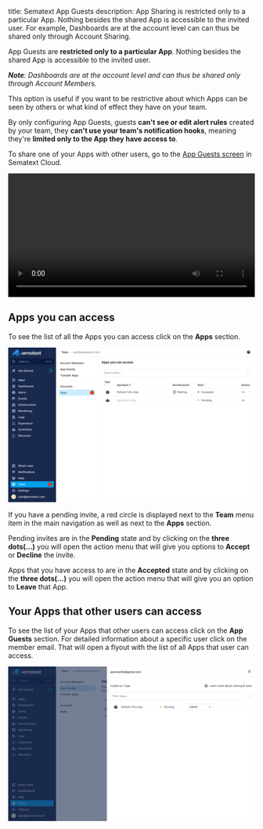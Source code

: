 title: Sematext App Guests
description: App Sharing is restricted only to a particular App. Nothing besides the shared App is accessible to the invited user. For example, Dashboards are at the account level can can thus be shared only through Account Sharing.

App Guests are **restricted only to a particular App**. Nothing besides the 
shared App is accessible to the invited user. 

*__Note__: Dashboards are at the account level and can thus be shared only through Account Members.*

This option is useful if you want to be restrictive about which Apps can be 
seen by others or what kind of effect they have on your team. 

By only configuring App Guests, guests **can't see or edit alert rules** created 
by your team, they **can't use your team's notification hooks**, meaning they're 
**limited only to the App they have access to**.

To share one of your Apps with other users, go to the 
[App Guests screen](https://apps.sematext.com/ui/team/app-guests) in Sematext Cloud.

<video style="display:block; width:100%; height:auto;" controls autoplay>
  <source src="https://cdn.sematext.com/videos/app-guests-new.mp4" type="video/mp4" />
</video>

## Apps you can access

To see the list of all the Apps you can access click on the **Apps** section. 

![Apps You Can Access](../images/team/apps_you_can_access.png)

If you have a pending invite, a red circle is displayed next to the **Team** menu item in the main navigation 
as well as next to the **Apps** section. 


Pending invites are in the **Pending** state and by clicking on the **three dots(...)** you will open the action menu that will give you options to **Accept** or **Decline** the invite.

Apps that you have access to are in the **Accepted** state and by clicking on the **three dots(...)** you will open the action menu that will give you an option to **Leave** that App.

## Your Apps that other users can access

To see the list of your Apps that other users can access click on the **App Guests** section. For detailed information about a specific user click on the member email. That will open a flyout with the list of all Apps that user can access.

![Apps Other Users Can Access](../images/team/apps_other_can_access.png)


